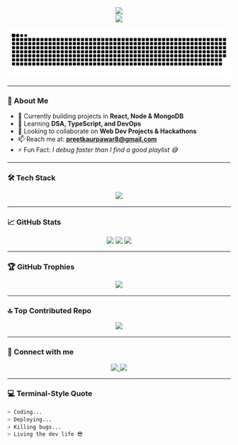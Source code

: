 <!-- Header Wave Animation -->
<div align="center" style="line-height: 1; margin-top: 0; padding-top: 0;">
  <img src="https://capsule-render.vercel.app/api?type=blur&height=300&color=b63868&text=Hey!%20I'm%20Manpreet%20Kaur%20👋&fontColor=F5FFFA&fontSize=40&fontAlign=50&rotate=0&animation=twinkling" style="margin-top: 0; padding-top: 0;" />
  <br />
  <img src="https://readme-typing-svg.herokuapp.com?font=Fira+Code&size=24&pause=1000&color=F70056&center=true&vCenter=true&multiline=true&width=600&height=100&lines=Full+Stack+Developer+%7C+MERN+Lover;Code.+Debug.+Deploy.;Let's+Build+Something+Awesome+Together!+%F0%9F%92%BB" />
</div>

<!-- Code Terminal Style Animation -->

<p align="center">
  <img src="https://github.com/kaurpreetman/kaurpreetman/blob/main/grid-snake.svg" alt="snake animation"/>
</p>

---

### 🌟 About Me

- 🔭 Currently building projects in **React, Node & MongoDB**
- 🌱 Learning **DSA, TypeScript, and DevOps**
- 👯 Looking to collaborate on **Web Dev Projects & Hackathons**
- 📫 Reach me at: **preetkaurpawar8@gmail.com**
- ⚡ Fun Fact: *I debug faster than I find a good playlist 😅*

---

### 🛠️ Tech Stack

<p align="center">
  <img src="https://skillicons.dev/icons?i=html,css,js,ts,react,nodejs,express,mongodb,cpp,python,bootstrap,blender" />
</p>

---

### 📈 GitHub Stats

<p align="center">
  <img src="https://github-readme-stats.vercel.app/api?username=kaurpreetman&show_icons=true&theme=radical" />
  <img src="https://github-readme-streak-stats.herokuapp.com/?user=kaurpreetman&theme=radical" />
  <img src="https://github-readme-stats.vercel.app/api/top-langs/?username=kaurpreetman&layout=compact&theme=radical" />
</p>

---
### 🏆 GitHub Trophies
<p align="center">
<img src="https://github-profile-trophy.vercel.app/?username=kaurpreetman&theme=radical&no-frame=false&no-bg=true&margin-w=4" />
</p>


---
### 🔝 Top Contributed Repo

<p align="center">
<img src="https://github-contributor-stats.vercel.app/api?username=kaurpreetman&limit=5&theme=dark&combine_all_yearly_contributions=true" />
</p>


---
### 🔗 Connect with me

<p align="center">
  <a href="https://linkedin.com/in/manpreet-kaur" target="_blank">
    <img src="https://img.shields.io/badge/-Manpreet%20Kaur-blue?style=for-the-badge&logo=Linkedin&logoColor=white" />
  </a>
  <a href="https://discord.gg/manpreetkaur0613" target="_blank">
    <img src="https://img.shields.io/badge/Discord-%237289DA.svg?style=for-the-badge&logo=discord&logoColor=white" />
  </a>
</p>

---

### 💻 Terminal-Style Quote

```bash
> Coding...
> Deploying...
> Killing bugs...
> Living the dev life 😎
